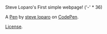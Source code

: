 Steve Loparo's First simple webpage!
('-' * 36) 


A [Pen](http://codepen.io/STEVEO30/pen/RPRaNd) by [steve loparo](http://codepen.io/STEVEO30) on [CodePen](http://codepen.io/).

[License](http://codepen.io/STEVEO30/pen/RPRaNd/license).